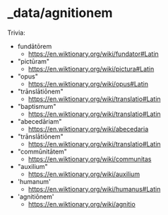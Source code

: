 # _data/agnitionem

Trivia:
- fundātōrem
  - https://en.wiktionary.org/wiki/fundator#Latin
- "pictūram"
  - https://en.wiktionary.org/wiki/pictura#Latin
- "opus"
  - https://en.wiktionary.org/wiki/opus#Latin
- "trānslātiōnem"
  - https://en.wiktionary.org/wiki/translatio#Latin
- "baptismum"
  - https://en.wiktionary.org/wiki/translatio#Latin
- "abecedāriam"
  - https://en.wiktionary.org/wiki/abecedaria
- "trānslātiōnem"
  - https://en.wiktionary.org/wiki/translatio#Latin
- "commūnitātem"
  - https://en.wiktionary.org/wiki/communitas
- "auxilium"
  - https://en.wiktionary.org/wiki/auxilium
- 'humanum'
  - https://en.wiktionary.org/wiki/humanus#Latin
- 'agnitiōnem'
  - https://en.wiktionary.org/wiki/agnitio
